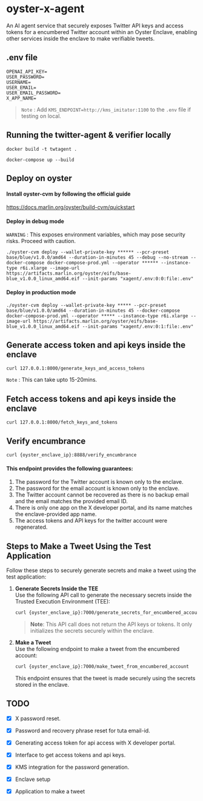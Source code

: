 # oyster-x-agent

An AI agent service that securely exposes Twitter API keys and access tokens for a encumbered Twitter account within an Oyster Enclave, enabling other services inside the enclave to make verifiable tweets.

## .env file
```
OPENAI_API_KEY=
USER_PASSWORD=
USERNAME=
USER_EMAIL=
USER_EMAIL_PASSWORD=
X_APP_NAME=
```

> `Note` : Add `KMS_ENDPOINT=http://kms_imitator:1100` to the `.env` file if testing on local.

## Running the twitter-agent & verifier locally

```
docker build -t twtagent .
```

```
docker-compose up --build
```

## Deploy on oyster

#### Install oyster-cvm by following the official guide


https://docs.marlin.org/oyster/build-cvm/quickstart

#### Deploy in debug mode 
`WARNING` : This exposes environment variables, which may pose security risks. Proceed with caution.
```
./oyster-cvm deploy --wallet-private-key ****** --pcr-preset base/blue/v1.0.0/amd64 --duration-in-minutes 45 --debug --no-stream --docker-compose docker-compose-prod.yml --operator ****** --instance-type r6i.xlarge --image-url https://artifacts.marlin.org/oyster/eifs/base-blue_v1.0.0_linux_amd64.eif --init-params "xagent/.env:0:0:file:.env"
```

#### Deploy in production mode
```
./oyster-cvm deploy --wallet-private-key ***** --pcr-preset base/blue/v1.0.0/amd64 --duration-in-minutes 45 --docker-compose docker-compose-prod.yml --operator ***** --instance-type r6i.xlarge --image-url https://artifacts.marlin.org/oyster/eifs/base-blue_v1.0.0_linux_amd64.eif --init-params "xagent/.env:0:1:file:.env"
```

## Generate access token and api keys inside the enclave
```
curl 127.0.0.1:8000/generate_keys_and_access_tokens
```

`Note` : This can take upto 15-20mins.

## Fetch access tokens and api keys inside the enclave
```
curl 127.0.0.1:8000/fetch_keys_and_tokens
```

## Verify encumbrance
```
curl {oyster_enclave_ip}:8888/verify_encumbrance
```

#### This endpoint provides the following guarantees:
1. The password for the Twitter account is known only to the enclave.
2. The password for the email account is known only to the enclave.
3. The Twitter account cannot be recovered as there is no backup email and the email matches the provided email ID.
4. There is only one app on the X developer portal, and its name matches the enclave-provided app name.
5. The access tokens and API keys for the twitter account were regenerated.


## Steps to Make a Tweet Using the Test Application

Follow these steps to securely generate secrets and make a tweet using the test application:

1. **Generate Secrets Inside the TEE**  
   Use the following API call to generate the necessary secrets inside the Trusted Execution Environment (TEE):  
   ```bash
   curl {oyster_enclave_ip}:7000/generate_secrets_for_encumbered_account
   ```
   > **Note**: This API call does not return the API keys or tokens. It only initializes the secrets securely within the enclave.

2. **Make a Tweet**  
   Use the following endpoint to make a tweet from the encumbered account:  
   ```bash
   curl {oyster_enclave_ip}:7000/make_tweet_from_encumbered_account
   ```
   This endpoint ensures that the tweet is made securely using the secrets stored in the enclave.

## TODO

- [x] X password reset.
- [x] Password and recovery phrase reset for tuta email-id.
- [x] Generating access token for api access with X developer portal.
- [x] Interface to get access tokens and api keys.
- [x] KMS integration for the password generation.
- [x] Enclave setup
- [x] Application to make a tweet


